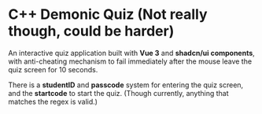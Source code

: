 # C++ Demonic Quiz (Not really though, could be harder)

An interactive quiz application built with **Vue 3** and **shadcn/ui components**, with anti-cheating mechanism to fail immediately after the mouse leave the quiz screen for 10 seconds.  

There is a **studentID** and **passcode** system for entering the quiz screen, and the **startcode** to start the quiz.
(Though currently, anything that matches the regex is valid.)